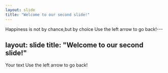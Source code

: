 ```yaml
---
layout: slide
title: "Welcome to our second slide!"
---
```

Happiness is not by chance,but by choice
Use the left arrow to go back!---

layout: slide
title: "Welcome to our second slide!"
---
Your text
Use the left arrow to go back!
